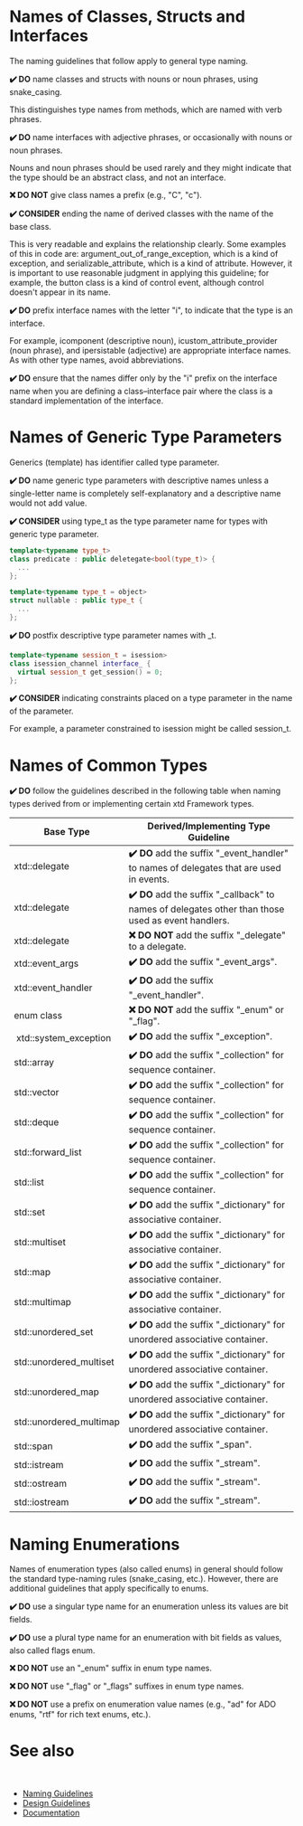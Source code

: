 # Names of Classes, Structs and Interfaces

The naming guidelines that follow apply to general type naming.

**✔️ DO** name classes and structs with nouns or noun phrases, using snake_casing.

This distinguishes type names from methods, which are named with verb phrases.

**✔️ DO** name interfaces with adjective phrases, or occasionally with nouns or noun phrases.

Nouns and noun phrases should be used rarely and they might indicate that the type should be an abstract class, and not an interface.

**❌ DO NOT** give class names a prefix (e.g., "C", "c").

**✔️ CONSIDER** ending the name of derived classes with the name of the base class.

This is very readable and explains the relationship clearly. Some examples of this in code are: argument_out_of_range_exception, which is a kind of exception, and serializable_attribute, which is a kind of attribute. However, it is important to use reasonable judgment in applying this guideline; for example, the button class is a kind of control event, although control doesn't appear in its name.

**✔️ DO** prefix interface names with the letter "i", to indicate that the type is an interface.

For example, icomponent (descriptive noun), icustom_attribute_provider (noun phrase), and ipersistable (adjective) are appropriate interface names. As with other type names, avoid abbreviations.

**✔️ DO** ensure that the names differ only by the "i" prefix on the interface name when you are defining a class–interface pair where the class is a standard implementation of the interface.

# Names of Generic Type Parameters

Generics (template) has identifier called type parameter.

**✔️ DO** name generic type parameters with descriptive names unless a single-letter name is completely self-explanatory and a descriptive name would not add value.

**✔️ CONSIDER** using type_t as the type parameter name for types with generic type parameter.

```cpp
template<typename type_t>
class predicate : public deletegate<bool(type_t)> {
  ...
};
```

```cpp
template<typename type_t = object>
struct nullable : public type_t {
  ...
};
```

**✔️ DO** postfix descriptive type parameter names with _t.

```cpp
template<typename session_t = isession>
class isession_channel interface_ {
  virtual session_t get_session() = 0;
};
```

**✔️ CONSIDER** indicating constraints placed on a type parameter in the name of the parameter.

For example, a parameter constrained to isession might be called session_t.

# Names of Common Types

**✔️ DO** follow the guidelines described in the following table when naming types derived from or implementing certain xtd Framework types.

| Base Type               | Derived/Implementing Type Guideline                                                                |
| ----------------------- | -------------------------------------------------------------------------------------------------- |
| xtd::delegate           | **✔️ DO** add the suffix "_event_handler" to names of delegates that are used in events.            |
| xtd::delegate           | **✔️ DO** add the suffix "_callback" to names of delegates other than those used as event handlers. |
| xtd::delegate           | **❌ DO NOT** add the suffix "_delegate" to a delegate.                                             |
| xtd::event_args         | **✔️ DO** add the suffix "_event_args".                                                             |
| xtd::event_handler      | **✔️ DO** add the suffix "_event_handler".                                                          |
| enum class              | **❌ DO NOT** add the suffix "_enum" or "_flag".                                                    |
| xtd::system_exception| **✔️ DO** add the suffix "_exception".                                                              |
| std::array              | **✔️ DO** add the suffix "_collection" for sequence container.                                     |
| std::vector             | **✔️ DO** add the suffix "_collection" for sequence container.                                     |
| std::deque              | **✔️ DO** add the suffix "_collection" for sequence container.                                     |
| std::forward_list       | **✔️ DO** add the suffix "_collection" for sequence container.                                     |
| std::list               | **✔️ DO** add the suffix "_collection" for sequence container.                                     |
| std::set                | **✔️ DO** add the suffix "_dictionary" for associative container.                                  |
| std::multiset           | **✔️ DO** add the suffix "_dictionary" for associative container.                                  |
| std::map                | **✔️ DO** add the suffix "_dictionary" for associative container.                                  |
| std::multimap           | **✔️ DO** add the suffix "_dictionary" for associative container.                                  |
| std::unordered_set      | **✔️ DO** add the suffix "_dictionary" for unordered associative container.                        |
| std::unordered_multiset | **✔️ DO** add the suffix "_dictionary" for unordered associative container.                        |
| std::unordered_map      | **✔️ DO** add the suffix "_dictionary" for unordered associative container.                        |
| std::unordered_multimap | **✔️ DO** add the suffix "_dictionary" for unordered associative container.                        |
| std::span               | **✔️ DO** add the suffix "_span".                                                                   |
| std::istream            | **✔️ DO** add the suffix "_stream".                                                                 |
| std::ostream            | **✔️ DO** add the suffix "_stream".                                                                 |
| std::iostream           | **✔️ DO** add the suffix "_stream".                                                                 |

# Naming Enumerations

Names of enumeration types (also called enums) in general should follow the standard type-naming rules (snake_casing, etc.). However, there are additional guidelines that apply specifically to enums.

**✔️ DO** use a singular type name for an enumeration unless its values are bit fields.

**✔️ DO** use a plural type name for an enumeration with bit fields as values, also called flags enum.

**❌ DO NOT** use an "_enum" suffix in enum type names.

**❌ DO NOT** use "_flag" or "_flags" suffixes in enum type names.

**❌ DO NOT** use a prefix on enumeration value names (e.g., "ad" for ADO enums, "rtf" for rich text enums, etc.).

# See also
​
* [Naming Guidelines](/docs/documentation/Design%20Guidelines/Naming%20Guidelines)
* [Design Guidelines](/docs/documentation/Design%20Guidelines)
* [Documentation](/docs/documentation)
